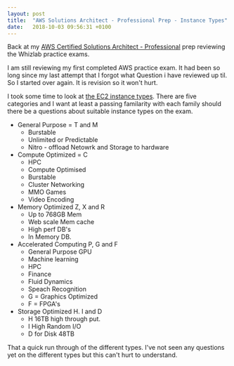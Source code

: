 ```yaml
---
layout: post
title:  "AWS Solutions Architect - Professional Prep - Instance Types"
date:   2018-10-03 09:56:31 +0100
---
```


Back at my [AWS Certified Solutions Architect - Professional](https://aws.amazon.com/certification/certified-solutions-architect-professional/) prep reviewing the Whizlab practice exams.

I am still reviewing my first completed AWS practice exam. It had been so long since my last attempt that I forgot what Question i have reviewed up til. So I started over again. It is revision so it won't hurt.

I took some time to look at [the EC2 instance types](https://aws.amazon.com/ec2/instance-types/). There are five categories and I want at least a passing familarity with each family should there be a questions about suitable instance types on the exam.

- General Purpose = T and M
    - Burstable
    - Unlimited or Predictable
    - Nitro - offload Netowrk and Storage to hardware
- Compute Optimized = C
    - HPC
    - Compute Optimised
    - Burstable
    - Cluster Networking
    - MMO Games
    - Video Encoding
- Memory Optimized Z, X and R
    - Up to 768GB Mem
    - Web scale Mem cache
    - High perf DB's
    - In Memory DB.
- Accelerated Computing P, G and F
    - General Purpose GPU
    - Machine learning
    - HPC
    - Finance
    - Fluid Dynamics
    - Speach Recognition
    - G = Graphics Optimized
    - F = FPGA's
- Storage Optimized H. I and D
    - H 16TB high through put.
    - I High Random I/O
    - D for Disk 48TB

That a quick run through of the different types. I've not seen any questions yet on the different types but this can't hurt to understand.